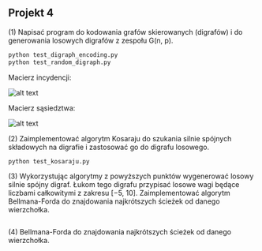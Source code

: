 ## Projekt 4

(1) Napisać program do kodowania grafów skierowanych (digrafów) i do
generowania losowych digrafów z zespołu G(n, p).

```bash
python test_digraph_encoding.py
python test_random_digraph.py
```
Macierz incydencji:

![alt text](https://static.javatpoint.com/tutorial/graph-theory/images/graph-representations4.png)

Macierz sąsiedztwa:

![alt text](https://ycpcs.github.io/cs360-spring2019/lectures/images/lecture15/adjmatexample.png)


(2) Zaimplementować algorytm Kosaraju do szukania silnie spójnych składowych na digrafie i zastosować go do digrafu losowego.

```bash
python test_kosaraju.py
```

(3) Wykorzystując algorytmy z powyższych punktów wygenerować losowy
silnie spójny digraf. Łukom tego digrafu przypisać losowe wagi będące
liczbami całkowitymi z zakresu [−5, 10]. Zaimplementować algorytm
Bellmana-Forda do znajdowania najkrótszych ścieżek od danego wierzchołka.

```bash
```

(4) Bellmana-Forda do znajdowania najkrótszych ścieżek od danego wierzchołka.


```bash
```
